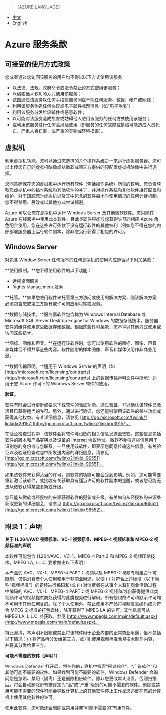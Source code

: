 <properties
	pageTitle="Azure 服务条款 | Azure"
    description="Azure 服务条款"
    services=""
    documentationCenter=""
    authors=""
    manager=""
    editor=""
    tags=""/>

<tags ms.service="legal" ms.date="" wacn.date="" wacn.lang="cn"/>

> [AZURE.LANGUAGE]
- [中文](/support/legal/services-terms/)
- [English](/support/legal/services-terms-en/)

# Azure 服务条款

## 可接受的使用方式政策

您或者通过您访问该服务的用户均不得以以下方式使用该服务：

* 以法律、法规、政府命令或法令禁止的方式使用该服务；
* 以侵犯他人权利的方式使用该服务；
* 试图通过该服务以任何手段擅自访问或干扰任何服务、数据、帐户或网络；
* 利用该服务伪造任何协议或电子邮件标题信息（如“电子欺骗”）；
* 利用该服务分发垃圾邮件或恶意软件；
* 以可能对该服务造成损害或妨碍他人使用该服务的任何方式使用该服务；
* 或利用该服务进行任何高风险使用（即服务的任何故障或缺陷可能造成人员死亡、严重人身伤害，或严重的实物或环境损害）。

## 虚拟机

利用虚拟机功能，您可以通过您选择的几个操作系统之一来运行虚拟服务器。您可以上传您自己的虚拟机映像或从微软或第三方提供的预配置虚拟机映像中进行选择。

您同意确保在您的虚拟机中运行所有软件（包括操作系统）所需的权利。您负责获取您虚拟机中的操作系统和其他软件的补丁，并对操作系统和其他软件进行配置和维护。对于跟踪您对虚拟机以及其中包含的软件每小时使用情况的任何计费机制，您不得禁用、篡改或以其他方式尝试规避。

Azure 可以让您在虚拟机中运行 Windows Server 及其他微软软件。您只能在 Azure 在线服务中使用此类软件，且此类软件只能与您获得许可的相应 Azure 角色配合使用。您在这些许可条款下没有运行软件的其他权利（例如您不得在您的内部部署服务器上运行软件副本，除非您另行获得了相应的许可）。

## Windows Server

对包含 Window Server 任何版本的任何虚拟机的使用均应遵循以下附加条款：

**使用限制。**您不得使用软件的以下功能：

* 远程桌面服务
* Rights Management 服务

**托管。**如果您使用软件来托管第三方访问或使用的解决方案，则该解决方案必须包含您或第三方拥有或许可的应用程序或服务。

**数据存储技术。**服务器软件包含称为 Windows Internal Database 或 Microsoft SQL Server Desktop Engine for Windows 的数据存储技术。服务器软件的组件使用这些数据存储数据。根据这些许可条款，您不得以其他方式使用或访问这些技术。

**图标、图像和声音。**在运行该软件时，您可以使用软件的图标、图像、声音和媒体但不得共享这些内容。软件随附的样本图像、声音和媒体仅用作非商业用途。

**数据传输声明。**适用于 Windows Server 的声明（如 [http://microsoft.com/licensing/contracts](http://microsoft.com/licensing/contracts) 上的数据传输声明文件中所示）适用于您 Azure 许可下的 Windows Server 软件的使用。

**验证。**

软件有时会进行更新或要求下载软件的验证功能。通过验证，可以确认该软件已激活且已获得适当的许可。另外，通过进行验证，您还能够使用该软件的某些功能或获得其他权益。有关详细信息，请参见 [http://go.microsoft.com/fwlink/?linkid=39157](http://go.microsoft.com/fwlink/?linkid=39157)。

在验证检查过程中，该软件会将软件与设备的相关信息发送至微软。这些信息包括软件的版本和产品密钥以及设备的 Internet 协议地址。微软不会将这些信息用于识别您的身份或与您联系。一旦使用该软件，即表示您同意传输这些信息。有关验证以及验证检查过程中所发送内容的详细信息，请参见 [http://go.microsoft.com/fwlink/?linkid=96551](http://go.microsoft.com/fwlink/?linkid=96551)。

如果该软件未获得适当的许可，则软件的功能可能会受到影响。例如，您可能需要重新激活该软件，或接收有关获取具有适当许可的软件副本的提醒，或者您可能无法从微软获得某些更新或升级。

您只能从微软或经授权的来源获得软件的更新或升级。有关如何从经授权的来源处获取更新的详细信息，请参见 [http://go.microsoft.com/fwlink/?linkid=96552](http://go.microsoft.com/fwlink/?linkid=96552)。

## 附录 1：声明

**关于 H.264/AVC 视频标准、VC-1 视频标准、MPEG-4 视频标准和 MPEG-2 视频标准的声明**

本软件可能包含 H.264/AVC、VC-1、MPEG-4 Part 2 和 MPEG-2 视频压缩技术。MPEG LA, L.L.C. 要求做出以下声明：

本产品受 AVC、VC-1、MPEG-4 PART 2 视频以及 MPEG-2 视频专利组合许可限制，仅供消费者个人使用和用于非商业用途，以便 (i) 对符合上述标准（以下简称“视频标准”）的视频进行编码和/或 (ii) 对消费者在从事个人和非商业活动过程中编码的 AVC、VC-1、MPEG-4 PART 2 或 MPEG-2 视频和/或自获得提供此类视频许可的视频提供商处获得的此类视频进行解码。所有授权的许可和默示许可均不可用于其他任何目的。除了个人使用外，禁止使用本产品将视频信息编码成为符合 MPEG-2 标准的打包媒体，除非获得了 MPEG LA 的许可。其他信息可从 MPEG LA, L.L.C. 处获取。参见 [http://www.mpegla.com/main/default.aspx](http://www.mpegla.com/main/default.aspx)。

特此澄清，本声明不限制或禁止将该软件用于企业内部的正常商业用途，但不包括以下情况：(i) 将产品再分发给第三方，或 (ii) 使用视频标准合规技术制作内容，并将其分发给第三方。

**可能不需要的软件（声明 1）** 

Windows Defender 打开后，将在您的计算机中搜索“间谍软件”、“广告软件”和其他可能不需要的软件。如果找到可能不需要的软件，Windows Defender 会询问您是忽略、禁用（隔离）还是删除相应软件。除非您更改默认设置，否则扫描后，将会自动删除所有被评定为“高”或“严重”级别的可能不需要的软件。删除或禁用可能不需要的软件可能会导致计算机上的其他软件停止工作或您违反在您的计算机上使用其他软件的许可。

使用此软件，您可能还会删除或禁用并非“可能不需要的”有用软件。

